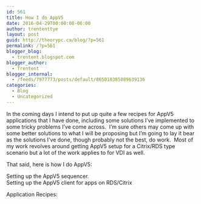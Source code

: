 ```yaml
---
id: 561
title: How I do AppV5
date: 2016-04-29T00:00:08-06:00
author: trententtye
layout: post
guid: http://theorypc.ca/blog/?p=561
permalink: /?p=561
blogger_blog:
  - trentent.blogspot.com
blogger_author:
  - Trentent
blogger_internal:
  - /feeds/7977773/posts/default/865010385889639136
categories:
  - Blog
  - Uncategorized
---
```

In the coming days I intend to put up quite a few recipes for AppV5 applications that I have done, including some solutions I&#8217;ve implemented to some tricky problems I&#8217;ve come across. &nbsp;I&#8217;m sure others may come up with some better solutions to what I will be proposing but I&#8217;m going to lay it bear as the solutions I&#8217;ve done, though probably not the best, do work. &nbsp;Most of my work revolves around getting AppV5 setup for a Citrix/RDS type scenario but a lot of the work applies to for VDI as well.

That said, here is how I do AppV5:

Setting up the AppV5 sequencer.  
Setting up the AppV5 client for apps on RDS/Citrix

Application Recipes:

<!-- AddThis Advanced Settings generic via filter on the_content -->

<!-- AddThis Share Buttons generic via filter on the_content -->